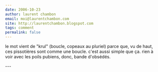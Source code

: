 ```yaml
---
date: 2006-10-23
author: laurent chambon
email: moi@laurentchambon.com
site: http://laurentchambon.blogspot.com
tags: comment
permalink: false
---
```


<p>le mot vient de &quot;krul&quot; (boucle, copeaux au pluriel) parce que, vu de haut, ces pissotières sont comme une boucle. c'est aussi simple que ça. rien à voir avec les poils pubiens, donc, bande d'obsédés.</p>
---